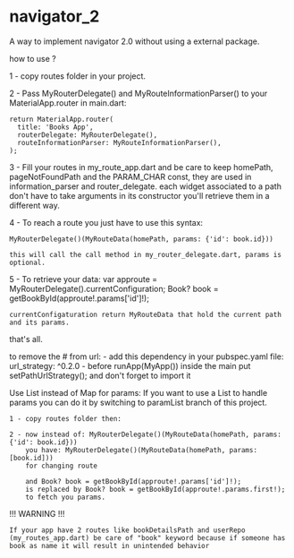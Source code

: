 # navigator_2

A way to implement navigator 2.0 without using a external package.

how to use ?

1 - copy routes folder in your project.

2 - Pass MyRouterDelegate() and MyRouteInformationParser() to your MaterialApp.router in main.dart:

    return MaterialApp.router(
      title: 'Books App',
      routerDelegate: MyRouterDelegate(),
      routeInformationParser: MyRouteInformationParser(),
    );

3 - Fill your routes in my_route_app.dart and be care to keep homePath, pageNotFoundPath and the
    PARAM_CHAR const, they are used in information_parser and router_delegate.
    each widget associated to a path don't have to take arguments in its constructor you'll retrieve them in a different way.

4 - To reach a route you just have to use this syntax:

    MyRouterDelegate()(MyRouteData(homePath, params: {'id': book.id}))

    this will call the call method in my_router_delegate.dart, params is optional.

5 - To retrieve your data:
    var approute = MyRouterDelegate().currentConfiguration;
    Book? book = getBookById(approute!.params['id']!);

    currentConfigaturation return MyRouteData that hold the current path and its params.

that's all.

to remove the # from url:
    - add this dependency in your pubspec.yaml file: url_strategy: ^0.2.0
    - before runApp(MyApp()) inside the main put setPathUrlStrategy(); and don't forget to import it


Use List instead of Map for params:
    If you want to use a List to handle params you can do it by switching to paramList branch of this project.

    1 - copy routes folder then:
    
    2 - now instead of: MyRouterDelegate()(MyRouteData(homePath, params: {'id': book.id}))
        you have: MyRouterDelegate()(MyRouteData(homePath, params: [book.id]))
        for changing route

        and Book? book = getBookById(approute!.params['id']!);
        is replaced by Book? book = getBookById(approute!.params.first!);
        to fetch you params.

!!! WARNING !!!

    If your app have 2 routes like bookDetailsPath and userRepo (my_routes_app.dart) be care of "book" keyword because if someone has book as name it will result in unintended behavior
    
